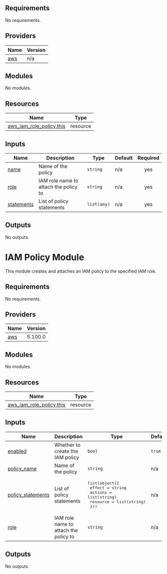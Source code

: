 ## Requirements

No requirements.

## Providers

| Name | Version |
|------|---------|
| <a name="provider_aws"></a> [aws](#provider\_aws) | n/a |

## Modules

No modules.

## Resources

| Name | Type |
|------|------|
| [aws_iam_role_policy.this](https://registry.terraform.io/providers/hashicorp/aws/latest/docs/resources/iam_role_policy) | resource |

## Inputs

| Name | Description | Type | Default | Required |
|------|-------------|------|---------|:--------:|
| <a name="input_name"></a> [name](#input\_name) | Name of the policy | `string` | n/a | yes |
| <a name="input_role"></a> [role](#input\_role) | IAM role name to attach the policy to | `string` | n/a | yes |
| <a name="input_statements"></a> [statements](#input\_statements) | List of policy statements | `list(any)` | n/a | yes |

## Outputs

No outputs.

# IAM Policy Module

This module creates and attaches an IAM policy to the specified IAM role.

<!-- BEGIN_TF_DOCS -->
## Requirements

No requirements.

## Providers

| Name | Version |
|------|---------|
| <a name="provider_aws"></a> [aws](#provider\_aws) | 5.100.0 |

## Modules

No modules.

## Resources

| Name | Type |
|------|------|
| [aws_iam_role_policy.this](https://registry.terraform.io/providers/hashicorp/aws/latest/docs/resources/iam_role_policy) | resource |

## Inputs

| Name | Description | Type | Default | Required |
|------|-------------|------|---------|:--------:|
| <a name="input_enabled"></a> [enabled](#input\_enabled) | Whether to create the IAM policy | `bool` | `true` | no |
| <a name="input_policy_name"></a> [policy\_name](#input\_policy\_name) | Name of the policy | `string` | n/a | yes |
| <a name="input_policy_statements"></a> [policy\_statements](#input\_policy\_statements) | List of policy statements | <pre>list(object({<br/>    effect   = string<br/>    actions  = list(string)<br/>    resource = list(string)<br/>  }))</pre> | n/a | yes |
| <a name="input_role"></a> [role](#input\_role) | IAM role name to attach the policy to | `string` | n/a | yes |

## Outputs

No outputs.
<!-- END_TF_DOCS -->